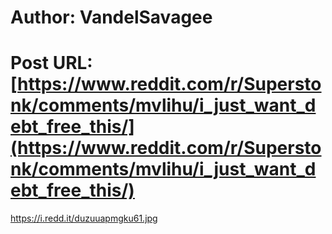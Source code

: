 # Author: VandelSavagee
# Post URL: [https://www.reddit.com/r/Superstonk/comments/mvlihu/i_just_want_debt_free_this/](https://www.reddit.com/r/Superstonk/comments/mvlihu/i_just_want_debt_free_this/)


https://i.redd.it/duzuuapmgku61.jpg